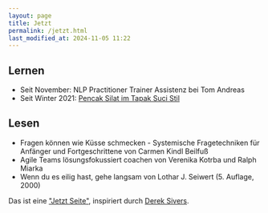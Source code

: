 ```yaml
---
layout: page
title: Jetzt
permalink: /jetzt.html
last_modified_at: 2024-11-05 11:22
---
```

## Lernen

- Seit November: NLP Practitioner Trainer Assistenz bei Tom Andreas
- Seit Winter 2021: [Pencak Silat im Tapak Suci Stil](/thema/pencak-silat/)

## Lesen

- Fragen können wie Küsse schmecken - 
Systemische Fragetechniken für Anfänger und Fortgeschrittene
von Carmen Kindl Beilfuß
- Agile Teams lösungsfokussiert coachen 
von Verenika Kotrba und Ralph Miarka
- Wenn du es eilig hast, gehe langsam von Lothar J. Seiwert (5. Auflage, 2000)

Das ist eine ["Jetzt Seite"](https://nownownow.com/about), 
inspiriert durch [Derek Sivers](https://sive.rs/).   
